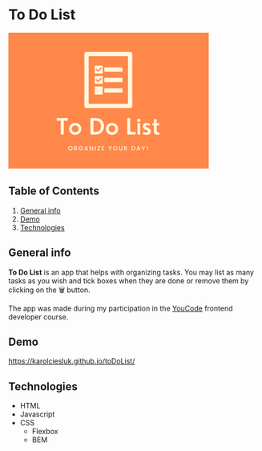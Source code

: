 # To Do List
![app logo](images/readmeImage.png)

## Table of Contents
1. [General info](#general-info)
2. [Demo](#demo)
3. [Technologies](#technologies)

## General info
**To Do List** is an app that helps with organizing tasks. You may list as many tasks as you wish and tick boxes when they are done or remove them by clicking on the 🗑 button.

The app was made during my participation in the [YouCode](https://youcode.pl/frontend-developer/) frontend developer course.

## Demo
https://karolciesluk.github.io/toDoList/

## Technologies
- HTML
- Javascript
- CSS
    - Flexbox
    - BEM

